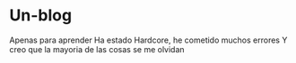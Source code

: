 # Un-blog
Apenas para aprender
Ha estado Hardcore, he cometido muchos errores
Y creo que la mayoria de las cosas se me olvidan
